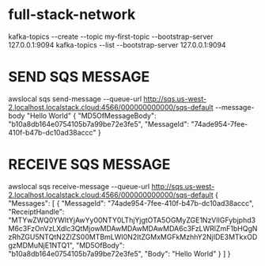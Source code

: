 # full-stack-network

kafka-topics --create --topic my-first-topic --bootstrap-server 127.0.0.1:9094
kafka-topics --list --bootstrap-server 127.0.0.1:9094


# SEND SQS MESSAGE
awslocal sqs send-message --queue-url http://sqs.us-west-2.localhost.localstack.cloud:4566/000000000000/sqs-default --message-body "Hello World"
{
    "MD5OfMessageBody": "b10a8db164e0754105b7a99be72e3fe5",
    "MessageId": "74ade954-7fee-410f-b47b-dc10ad38accc"
}

# RECEIVE SQS MESSAGE
awslocal sqs receive-message --queue-url http://sqs.us-west-2.localhost.localstack.cloud:4566/000000000000/sqs-default
{
    "Messages": [
        {
            "MessageId": "74ade954-7fee-410f-b47b-dc10ad38accc",
            "ReceiptHandle": "MTYwZWQ0YWItYjAwYy00NTY0LThjYjgtOTA5OGMyZGE1NzVlIGFybjphd3M6c3FzOnVzLXdlc3QtMjowMDAwMDAwMDAwMDA6c3FzLWRlZmF1bHQgNzRhZGU5NTQtN2ZlZS00MTBmLWI0N2ItZGMxMGFkMzhhY2NjIDE3MTkxODgzMDMuNjE1NTQ1",
            "MD5OfBody": "b10a8db164e0754105b7a99be72e3fe5",
            "Body": "Hello World"
        }
    ]
}
